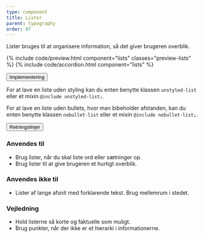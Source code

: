 ```yaml
---
type: component
title: Lister
parent: typography
order: 07
---
```


<p class="font-lead">Lister bruges til at organisere information, så det giver brugeren overblik.</p>

{% include code/preview.html component="lists" classes="preview-lists" %}
{% include code/accordion.html component="lists" %}

<div class="accordion-bordered">
  <button class="button-unstyled accordion-button"
      aria-expanded="false" aria-controls="lists-docs-tech">
    Implementering
  </button>
  <div id="lists-docs-tech" aria-hidden="true" class="accordion-content">
    <p>For at lave en liste uden styling kan du enten benytte klassen <code>unstyled-list</code> eller et mixin <code>@include unstyled-list;</code>.</p>
    <p>For at lave en liste uden bullets, hvor man bibeholder afstanden, kan du enten benytte klassen <code>nobullet-list</code> eller et mixin <code>@include nobullet-list;</code>.</p>
  </div>
</div>

<div class="accordion-bordered">
  <button class="button-unstyled accordion-button"
      aria-expanded="true" aria-controls="typolists-docs">
    Retningslinjer
  </button>
  <div id="typolists-docs" aria-hidden="false" class="accordion-content">
    <article>
      <section>   
        <h1 class="h4">Anvendes til</h1>
        <ul>
            <li>Brug lister, når du skal liste ord eller sætninger op.</li>
            <li>Brug lister til at give brugeren et hurtigt overblik.</li>
        </ul>
        <h1 class="h4">Anvendes ikke til</h1>
        <ul>
            <li>Lister af lange afsnit med forklarende tekst. Brug mellemrum i stedet.</li>
        </ul>
        <h1 class="h4">Vejledning</h1>
        <ul>
            <li>Hold listerne så korte og faktuelle som muligt.</li>
            <li•	Brug tal i listerne, når der er et hierarki i det, du præsenterer.</li>
            <li>Brug punkter, når der ikke er et hierarki i informationerne.</li>
        </ul>
      </section>
    </article>
  </div>
</div>